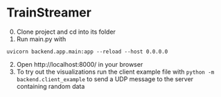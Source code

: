 # TrainStreamer

0. Clone project and cd into its folder
1. Run main.py with
```
uvicorn backend.app.main:app --reload --host 0.0.0.0
```
2. Open http://localhost:8000/ in your browser
3. To try out the visualizations run the client example file with `python -m backend.client_example` to send a UDP message to the server containing random data
